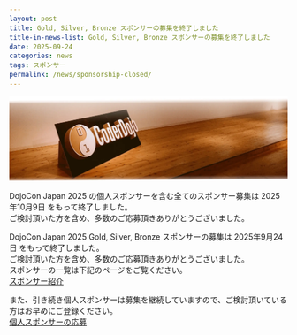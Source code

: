 ```yaml
---
layout: post
title: Gold, Silver, Bronze スポンサーの募集を終了しました
title-in-news-list: Gold, Silver, Bronze スポンサーの募集を終了しました
date: 2025-09-24
categories: news
tags: スポンサー
permalink: /news/sponsorship-closed/
---
```


<img src="/img/common/coderdojo-nameplate.webp" class="mb-4" loading="lazy" alt="DojoCon Japan Cover Photo" title="DojoCon Japan Cover Photo" />

<p class="border rounded px-5 py-3 mb-5">
	DojoCon Japan 2025 の個人スポンサーを含む全てのスポンサー募集は 2025年10月9日 をもって終了しました。<br>
	ご検討頂いた方を含め、多数のご応募頂きありがとうございました。
</p>


<p>
  DojoCon Japan 2025 Gold, Silver, Bronze スポンサーの募集は 2025年9月24日 をもって終了しました。<br>
  ご検討頂いた方を含め、多数のご応募頂きありがとうございました。<br>
  スポンサーの一覧は下記のページをご覧ください。<br>
  <a href='/sponsorship/list/'>スポンサー紹介</a>
</p>

<p class='mt-6'>
  また、引き続き個人スポンサーは募集を継続していますので、ご検討頂いている方はお早めにご登録ください。<br>
  <a href='https://dojocon-japan.doorkeeper.jp/events/188180' target='_blank'>個人スポンサーの応募</a>
</p>

